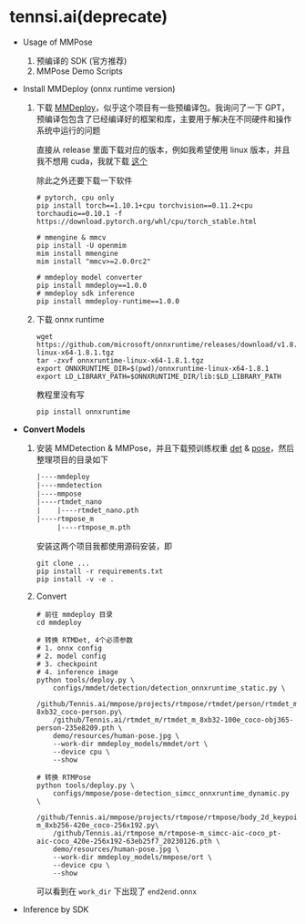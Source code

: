 # tennsi.ai(deprecate)

- Usage of MMPose

  1. 预编译的 SDK (官方推荐)
  2. MMPose Demo Scripts

- Install MMDeploy (onnx runtime version)

  1. 下载 [MMDeploy](https://mmdeploy.readthedocs.io/en/latest/get_started.html)，似乎这个项目有一些预编译包。我询问了一下 GPT，预编译包包含了已经编译好的框架和库，主要用于解决在不同硬件和操作系统中运行的问题

     直接从 release 里面下载对应的版本，例如我希望使用 linux 版本，并且我不想用 cuda，我就下载 [这个](https://github.com/open-mmlab/mmdeploy/releases/download/v1.0.0/mmdeploy-1.0.0-linux-x86_64.tar.gz)

     除此之外还要下载一下软件

     ```shell
     # pytorch, cpu only
     pip install torch==1.10.1+cpu torchvision==0.11.2+cpu torchaudio==0.10.1 -f https://download.pytorch.org/whl/cpu/torch_stable.html
     
     # mmengine & mmcv
     pip install -U openmim
     mim install mmengine
     mim install "mmcv>=2.0.0rc2"
     
     # mmdeploy model converter
     pip install mmdeploy==1.0.0
     # mmdeploy sdk inference
     pip install mmdeploy-runtime==1.0.0
     ```

  2. 下载 onnx runtime

     ```shell
     wget https://github.com/microsoft/onnxruntime/releases/download/v1.8.1/onnxruntime-linux-x64-1.8.1.tgz
     tar -zxvf onnxruntime-linux-x64-1.8.1.tgz
     export ONNXRUNTIME_DIR=$(pwd)/onnxruntime-linux-x64-1.8.1
     export LD_LIBRARY_PATH=$ONNXRUNTIME_DIR/lib:$LD_LIBRARY_PATH
     ```

     教程里没有写 

     ```python
     pip install onnxruntime
     ```

- **Convert Models**

  1. 安装 MMDetection & MMPose，并且下载预训练权重 [det](https://download.openmmlab.com/mmpose/v1/projects/rtmpose/rtmdet_m_8xb32-100e_coco-obj365-person-235e8209.pth) & [pose](https://download.openmmlab.com/mmpose/v1/projects/rtmpose/rtmpose-m_simcc-aic-coco_pt-aic-coco_420e-256x192-63eb25f7_20230126.pth)，然后整理项目的目录如下

     ```txt
     |----mmdeploy
     |----mmdetection
     |----mmpose
     |----rtmdet_nano
     |    |----rtmdet_nano.pth
     |----rtmpose_m
          |----rtmpose_m.pth
     ```

     安装这两个项目我都使用源码安装，即

     ```
     git clone ...
     pip install -r requirements.txt
     pip install -v -e .
     ```

  2. Convert

     ```shell
     # 前往 mmdeploy 目录
     cd mmdeploy
     
     # 转换 RTMDet, 4个必须参数
     # 1. onnx config
     # 2. model config
     # 3. checkpoint
     # 4. inference image
     python tools/deploy.py \
         configs/mmdet/detection/detection_onnxruntime_static.py \
         /github/Tennis.ai/mmpose/projects/rtmpose/rtmdet/person/rtmdet_m_640-8xb32_coco-person.py\
         /github/Tennis.ai/rtmdet_m/rtmdet_m_8xb32-100e_coco-obj365-person-235e8209.pth \
         demo/resources/human-pose.jpg \
         --work-dir mmdeploy_models/mmdet/ort \
         --device cpu \
         --show
         
     # 转换 RTMPose
     python tools/deploy.py \
         configs/mmpose/pose-detection_simcc_onnxruntime_dynamic.py \
         /github/Tennis.ai/mmpose/projects/rtmpose/rtmpose/body_2d_keypoint/rtmpose-m_8xb256-420e_coco-256x192.py\
         /github/Tennis.ai/rtmpose_m/rtmpose-m_simcc-aic-coco_pt-aic-coco_420e-256x192-63eb25f7_20230126.pth \
         demo/resources/human-pose.jpg \
         --work-dir mmdeploy_models/mmpose/ort \
         --device cpu \
         --show
     ```

     可以看到在 `work_dir` 下出现了 `end2end.onnx`

- Inference by SDK

  
